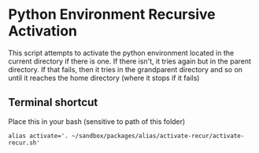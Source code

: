 # Python Environment Recursive Activation

This script attempts to activate the python environment located in the current directory if there is one.
If there isn't, it tries again but in the parent directory.
If that fails, then it tries in the grandparent directory and so on until it reaches the home directory (where it stops if it fails)

## Terminal shortcut
Place this in your bash (sensitive to path of this folder)
```
alias activate='. ~/sandbox/packages/alias/activate-recur/activate-recur.sh'
```
